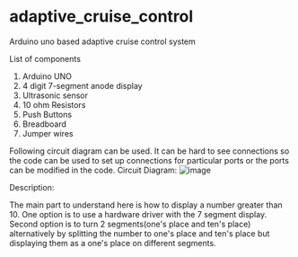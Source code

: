 # adaptive_cruise_control
Arduino uno based adaptive cruise control system

List of components
1. Arduino UNO
2. 4 digit 7-segment anode display
3. Ultrasonic sensor
4. 10 ohm Resistors
5. Push Buttons
6. Breadboard 
7. Jumper wires

Following circuit diagram can be used. It can be hard to see connections so the code can be used to set up connections for particular ports or the ports can be modified in the code.
Circuit Diagram:
![image](https://github.com/sameerparvezsingh/adaptive_cruise_control/assets/112791092/9511386d-a3f7-4616-837e-e683c5edfd58)

Description:

The main part to understand here is how to display a number greater than 10. 
One option is to use a hardware driver with the 7 segment display.
Second option is to turn 2 segments(one's place and ten's place) alternatively by splitting the number to one's place and ten's place but displaying them as a one's place on different segments.
